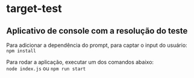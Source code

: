 # target-test

## Aplicativo de console com a resolução do teste

Para adicionar a dependência do prompt, para captar o input do usuário: </br>
<code>npm install</code>

Para rodar a aplicação, executar um dos comandos abaixo: </br>
<code>node index.js</code>
ou
<code>npm run start</code>
